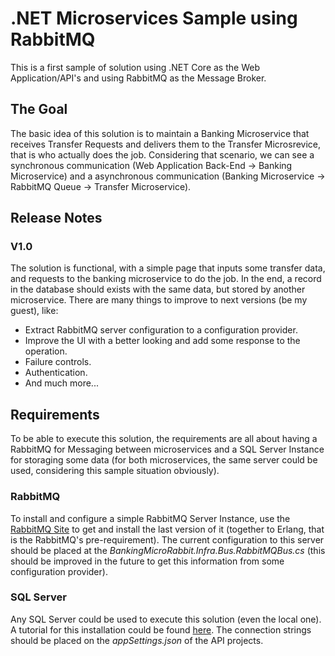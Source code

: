 # .NET Microservices Sample using RabbitMQ
This is a first sample of solution using .NET Core as the Web Application/API's and using RabbitMQ as the Message Broker.

## The Goal
The basic idea of this solution is to maintain a Banking Microservice that receives Transfer Requests and delivers them to the Transfer Microsrevice, that is who actually does the job. Considering that scenario, we can see a synchronous communication (Web Application Back-End -> Banking Microservice) and a asynchronous communication (Banking Microservice -> RabbitMQ Queue -> Transfer Microservice).

## Release Notes
### V1.0
The solution is functional, with a simple page that inputs some transfer data, and requests to the banking microservice to do the job. In the end, a record in the database should exists with the same data, but stored by another microservice.
There are many things to improve to next versions (be my guest), like:
- Extract RabbitMQ server configuration to a configuration provider.
- Improve the UI with a better looking and add some response to the operation.
- Failure controls.
- Authentication.
- And much more... 

## Requirements
To be able to execute this solution, the requirements are all about having a RabbitMQ for Messaging between microservices and a SQL Server Instance for storaging some data (for both microservices, the same server could be used, considering this sample situation obviously).

### RabbitMQ
To install and configure a simple RabbitMQ Server Instance, use the [RabbitMQ Site](https://www.rabbitmq.com/) to get and install the last version of it (together to Erlang, that is the RabbitMQ's pre-requirement). The current configuration to this server should be placed at the *BankingMicroRabbit.Infra.Bus.RabbitMQBus.cs* (this should be improved in the future to get this information from some configuration provider).

### SQL Server
Any SQL Server could be used to execute this solution (even the local one). A tutorial for this installation could be found [here](https://docs.microsoft.com/sql/database-engine/install-windows/install-sql-server?view=sql-server-ver15). The connection strings should be placed on the *appSettings.json* of the API projects.



